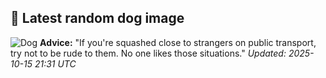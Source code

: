 ## 🐶 Latest random dog image
![Dog](https://images.dog.ceo/breeds/buhund-norwegian/hakon1.jpg)
**Advice:** "If you're squashed close to strangers on public transport, try not to be rude to them. No one likes those situations."
*Updated: 2025-10-15 21:31 UTC*
